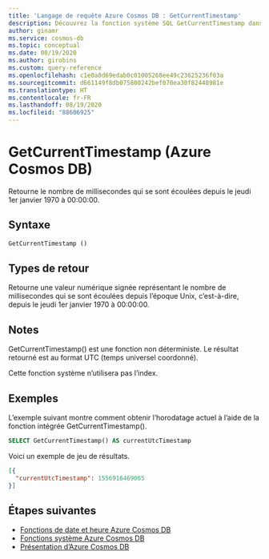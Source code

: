```yaml
---
title: 'Langage de requête Azure Cosmos DB : GetCurrentTimestamp'
description: Découvrez la fonction système SQL GetCurrentTimestamp dans Azure Cosmos DB.
author: ginamr
ms.service: cosmos-db
ms.topic: conceptual
ms.date: 08/19/2020
ms.author: girobins
ms.custom: query-reference
ms.openlocfilehash: c1e0a8d69edab0c01005268ee49c23625236f03a
ms.sourcegitcommit: d661149f8db075800242bef070ea30f82448981e
ms.translationtype: HT
ms.contentlocale: fr-FR
ms.lasthandoff: 08/19/2020
ms.locfileid: "88606925"
---
```

# <a name="getcurrenttimestamp-azure-cosmos-db"></a>GetCurrentTimestamp (Azure Cosmos DB)

 Retourne le nombre de millisecondes qui se sont écoulées depuis le jeudi 1er janvier 1970 à 00:00:00.
  
## <a name="syntax"></a>Syntaxe
  
```sql
GetCurrentTimestamp ()  
```  
  
## <a name="return-types"></a>Types de retour
  
Retourne une valeur numérique signée représentant le nombre de millisecondes qui se sont écoulées depuis l’époque Unix, c’est-à-dire, depuis le jeudi 1er janvier 1970 à 00:00:00.

## <a name="remarks"></a>Notes

GetCurrentTimestamp() est une fonction non déterministe. Le résultat retourné est au format UTC (temps universel coordonné).

Cette fonction système n’utilisera pas l’index.

## <a name="examples"></a>Exemples
  
  L’exemple suivant montre comment obtenir l’horodatage actuel à l’aide de la fonction intégrée GetCurrentTimestamp().
  
```sql
SELECT GetCurrentTimestamp() AS currentUtcTimestamp
```  
  
 Voici un exemple de jeu de résultats.
  
```json
[{
  "currentUtcTimestamp": 1556916469065
}]  
```

## <a name="next-steps"></a>Étapes suivantes

- [Fonctions de date et heure Azure Cosmos DB](sql-query-date-time-functions.md)
- [Fonctions système Azure Cosmos DB](sql-query-system-functions.md)
- [Présentation d’Azure Cosmos DB](introduction.md)
